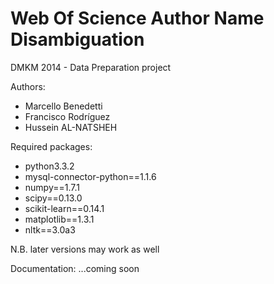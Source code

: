 Web Of Science Author Name Disambiguation
========================
DMKM 2014 - Data Preparation project

Authors:
  - Marcello Benedetti
  - Francisco Rodríguez
  - Hussein AL-NATSHEH

Required packages:
  - python3.3.2
  - mysql-connector-python==1.1.6
  - numpy==1.7.1
  - scipy==0.13.0
  - scikit-learn==0.14.1
  - matplotlib==1.3.1
  - nltk==3.0a3

N.B. later versions may work as well

Documentation: 
  ...coming soon

